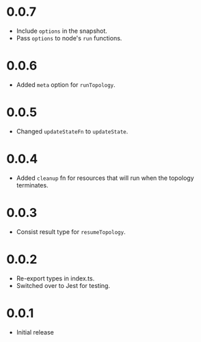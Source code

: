 # 0.0.7

- Include `options` in the snapshot.
- Pass `options` to node's `run` functions.

# 0.0.6

- Added `meta` option for `runTopology`.

# 0.0.5

- Changed `updateStateFn` to `updateState`.

# 0.0.4

- Added `cleanup` fn for resources that will run when the topology terminates.

# 0.0.3

- Consist result type for `resumeTopology`.

# 0.0.2

- Re-export types in index.ts.
- Switched over to Jest for testing.

# 0.0.1

- Initial release
